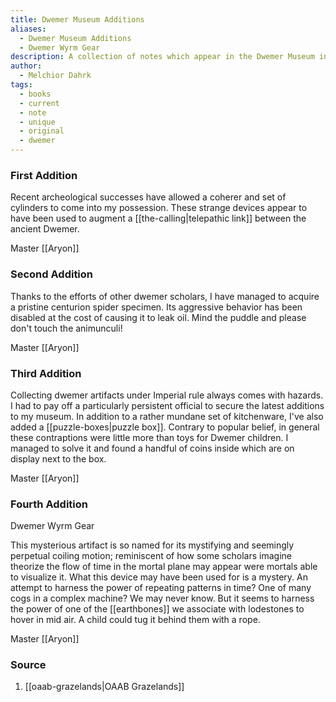```yaml
---
title: Dwemer Museum Additions
aliases:
  - Dwemer Museum Additions
  - Dwemer Wyrm Gear
description: A collection of notes which appear in the Dwemer Museum in Tel Vos.
author:
  - Melchior Dahrk
tags:
  - books
  - current
  - note
  - unique
  - original
  - dwemer
---
```

### First Addition
Recent archeological successes have allowed a coherer and set of cylinders to come into my possession. These strange devices appear to have been used to augment a [[the-calling|telepathic link]] between the ancient Dwemer.

Master [[Aryon]]
### Second Addition
Thanks to the efforts of other dwemer scholars, I have managed to acquire a pristine centurion spider specimen. Its aggressive behavior has been disabled at the cost of causing it to leak oil. Mind the puddle and please don't touch the animunculi!

Master [[Aryon]]
### Third Addition
Collecting dwemer artifacts under Imperial rule always comes with hazards. I had to pay off a particularly persistent official to secure the latest additions to my museum. In addition to a rather mundane set of kitchenware, I've also added a [[puzzle-boxes|puzzle box]]. Contrary to popular belief, in general these contraptions were little more than toys for Dwemer children. I managed to solve it and found a handful of coins inside which are on display next to the box.

Master [[Aryon]]
### Fourth Addition
Dwemer Wyrm Gear

This mysterious artifact is so named for its mystifying and seemingly perpetual coiling motion; reminiscent of how some scholars imagine theorize the flow of time in the mortal plane may appear were mortals able to visualize it. What this device may have been used for is a mystery. An attempt to harness the power of repeating patterns in time? One of many cogs in a complex machine? We may never know. But it seems to harness the power of one of the [[earthbones]] we associate with lodestones to hover in mid air. A child could tug it behind them with a rope.

Master [[Aryon]]
### Source
1. [[oaab-grazelands|OAAB Grazelands]]